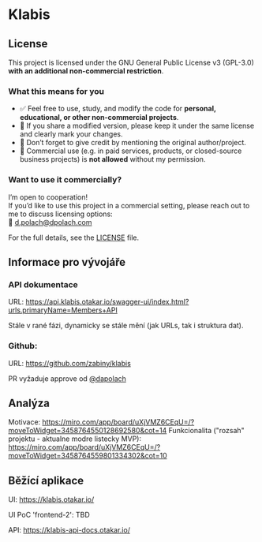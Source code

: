# Klabis

## License

This project is licensed under the GNU General Public License v3 (GPL-3.0)  
**with an additional non-commercial restriction**.

### What this means for you

- ✅ Feel free to use, study, and modify the code for **personal, educational, or other non-commercial projects**.
- 🔄 If you share a modified version, please keep it under the same license and clearly mark your changes.
- 📝 Don’t forget to give credit by mentioning the original author/project.
- 🚫 Commercial use (e.g. in paid services, products, or closed-source business projects) is **not allowed** without my
  permission.

### Want to use it commercially?

I’m open to cooperation!  
If you’d like to use this project in a commercial setting, please reach out to me to discuss licensing options:  
📧 [d.polach@dpolach.com](mailto://d.polach@dpolach.com)

For the full details, see the [LICENSE](./LICENSE) file.

## Informace pro vývojáře

### API dokumentace

URL: https://api.klabis.otakar.io/swagger-ui/index.html?urls.primaryName=Members+API

Stále v rané fázi, dynamicky se stále mění (jak URLs, tak i struktura dat).

### Github:

URL: https://github.com/zabiny/klabis

PR vyžaduje approve od [@dapolach](https://github.com/dapolach)

## Analýza

Motivace: https://miro.com/app/board/uXjVMZ6CEqU=/?moveToWidget=3458764550128692580&cot=14
Funkcionalita ("rozsah" projektu - aktualne modre listecky
MVP): https://miro.com/app/board/uXjVMZ6CEqU=/?moveToWidget=3458764559801334302&cot=10

## Běžící aplikace

UI: https://klabis.otakar.io/

UI PoC 'frontend-2': TBD

API: https://klabis-api-docs.otakar.io/



